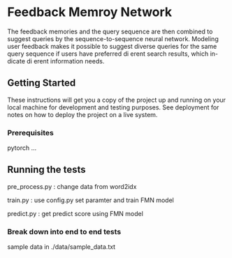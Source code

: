 # Feedback Memroy Network 

The feedback memories and the query sequence are then combined to suggest queries by the sequence-to-sequence neural network. Modeling user feedback makes it possible to suggest diverse queries for the same query sequence if users have preferred di erent search results, which in- dicate di erent information needs.

## Getting Started

These instructions will get you a copy of the project up and running on your local machine for development and testing purposes. See deployment for notes on how to deploy the project on a live system.

### Prerequisites

pytorch ...

## Running the tests

pre_process.py : change data from word2idx

train.py       : use config.py set paramter and train FMN model

predict.py     : get predict score using FMN model

### Break down into end to end tests

sample data in ./data/sample_data.txt

